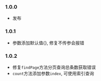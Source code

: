 ### 1.0.0

* 发布

### 1.0.1

* 参数添加默认值{}, 修复不传参会报错

### 1.0.2

* 修复`findPage`方法分页查询总条数获取错误
* `count`方法添加参数`index`, 可使用索引查询

